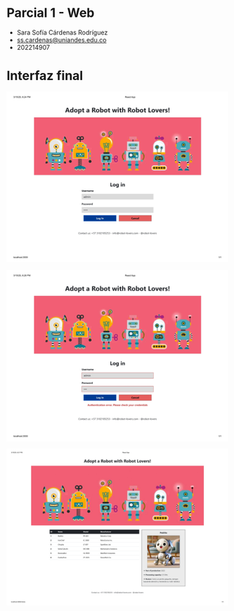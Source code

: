 # Parcial 1 - Web

- Sara Sofía Cárdenas Rodríguez
- ss.cardenas@uniandes.edu.co
- 202214907

# Interfaz final

![Autenticación](autenticacion.jpg)

![Autenticación incorrecta](autenticacionIncorrecta.jpg)

![Listado](listado.jpg)